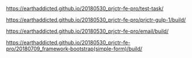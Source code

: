 
https://earthaddicted.github.io/20180530_prjctr-fe-pro/test-task/

https://earthaddicted.github.io/20180530_prjctr-fe-pro/prjctr-gulp-1/build/

https://earthaddicted.github.io/20180530_prjctr-fe-pro/email/build/

https://earthaddicted.github.io/20180530_prjctr-fe-pro/20180709_framework-bootstrap(simple-form)/build/

